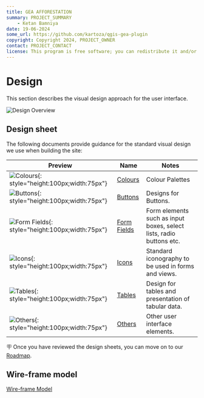 ```yaml
---
title: GEA AFFORESTATION
summary: PROJECT_SUMMARY
    - Ketan Bamniya
date: 19-06-2024
some_url: https://github.com/kartoza/qgis-gea-plugin
copyright: Copyright 2024, PROJECT_OWNER
contact: PROJECT_CONTACT
license: This program is free software; you can redistribute it and/or modify it under the terms of the GNU Affero General Public License as published by the Free Software Foundation; either version 3 of the License, or (at your option) any later version.
---
```


# Design
<!-- Replace all of the titles with relevant titles -->

This section describes the visual design approach for the user interface.

![Design Overview]()

## Design sheet

The following documents provide guidance for the standard visual design we use when building the site:
<!-- Add the relevant images into the adjacent img folder using the naming convention -->
<!-- In the name column, add a link to a pdf of the relevant design sheet. e.g. img/design-colours.pdf  -->

| Preview | Name | Notes |
|------------|---------|----------------|
|![Colours](){: style="height:100px;width:75px"} | [Colours]() | Colour Palettes |
|![Buttons](){: style="height:100px;width:75px"} | [Buttons]() | Designs for Buttons. |
|![Form Fields](){: style="height:100px;width:75px"} | [Form Fields]() | Form elements such as input boxes, select lists, radio buttons etc. |
|![Icons](){: style="height:100px;width:75px"} | [Icons]() | Standard iconography to be used in forms and views.  |
|![Tables](){: style="height:100px;width:75px"} | [Tables]() | Design for tables and presentation of tabular data.  |
|![Others](){: style="height:100px;width:75px"} | [Others]() | Other user interface elements. |

🪧 Once you have reviewed the design sheets, you can move on to our [Roadmap](roadmap.md).

## Wire-frame model
<!-- Link to wire-frame or screenshots of wire-frame -->

[Wire-frame Model]()
